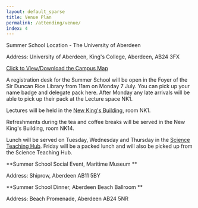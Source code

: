 ```yaml
---
layout: default_sparse
title: Venue Plan
permalink: /attending/venue/
index: 4
---
```



Summer School Location - The University of Aberdeen 

Address: University of Aberdeen, King's College, Aberdeen, AB24 3FX 

[Click to View/Download the Campus Map](https://www.abdn.ac.uk/about/campus/maps/)

A registration desk for the Summer School will be open in the Foyer of the Sir Duncan Rice Library from 11am on Monday 7 July. You can pick up your name badge and delegate pack here. After Monday any late arrivals will be able to pick up their pack at the Lecture space NK1.  

Lectures will be held in the [New King's Building](https://www.abdn.ac.uk/about/campus/maps/view/36/), room NK1.  

Refreshments during the tea and coffee breaks will be served in the New King's Building, room NK14.

Lunch will be served on Tuesday, Wednesday and Thursday in the [Science Teaching Hub](https://www.abdn.ac.uk/about/campus/maps/view/206/). Friday will be a packed lunch and will also be picked up from the Science Teaching Hub.

**Summer School Social Event, Maritime Museum **

Address: Shiprow, Aberdeen AB11 5BY 

**Summer School Dinner, Aberdeen Beach Ballroom **

Address: Beach Promenade, Aberdeen AB24 5NR 

<!-- ## Maths and Computer Science Building at Durham University Building Plan

The Maths and Computer Science Building at Durham University is a modern building with state-of-the-art facilities. The building is located on the Science Site of Durham University, which is a short walk from the city centre. The building has a number of lecture theatres, seminar rooms, and computer labs. The building is also home to the Department of Mathematical Sciences and the Department of Computer Science.

{% include image.html post=page.path file="/assets/images/venue/venue_plan.png" format='width:100%' %} -->

